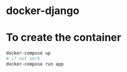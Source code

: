 # docker-django

# To create the container

```bash
docker-compose up
# if not work
docker-compose run app
```
